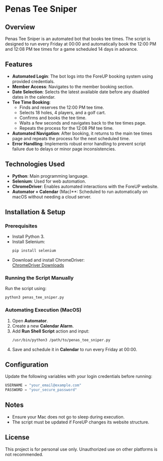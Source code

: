 # Penas Tee Sniper

## Overview

Penas Tee Sniper is an automated bot that books tee times. The script is designed to run every Friday at 00:00 and automatically book the 12:00 PM and 12:08 PM tee times for a game scheduled 14 days in advance.

## Features

- **Automated Login**: The bot logs into the ForeUP booking system using provided credentials.
- **Member Access**: Navigates to the member booking section.
- **Date Selection**: Selects the latest available date before any disabled dates in the calendar.
- **Tee Time Booking**:
  - Finds and reserves the 12:00 PM tee time.
  - Selects 18 holes, 4 players, and a golf cart.
  - Confirms and books the tee time.
  - Waits a few seconds and navigates back to the tee times page.
  - Repeats the process for the 12:08 PM tee time.
- **Automated Navigation**: After booking, it returns to the main tee times page and repeats the process for the next scheduled time.
- **Error Handling**: Implements robust error handling to prevent script failure due to delays or minor page inconsistencies.

## Technologies Used

- **Python**: Main programming language.
- **Selenium**: Used for web automation.
- **ChromeDriver**: Enables automated interactions with the ForeUP website.
- **Automator + Calendar** (Mac)\*\*: Scheduled to run automatically on macOS without needing a cloud server.

## Installation & Setup

### Prerequisites

- Install Python 3.
- Install Selenium:
  ```sh
  pip install selenium
  ```
- Download and install ChromeDriver:\
  [ChromeDriver Downloads](https://sites.google.com/chromium.org/driver/)

### Running the Script Manually

Run the script using:

```sh
python3 penas_tee_sniper.py
```

### Automating Execution (MacOS)

1. Open **Automator**.
2. Create a new **Calendar Alarm**.
3. Add **Run Shell Script** action and input:
   ```sh
   /usr/bin/python3 /path/to/penas_tee_sniper.py
   ```
4. Save and schedule it in **Calendar** to run every Friday at 00:00.

## Configuration

Update the following variables with your login credentials before running:

```python
USERNAME = "your_email@example.com"
PASSWORD = "your_secure_password"
```

## Notes

- Ensure your Mac does not go to sleep during execution.
- The script must be updated if ForeUP changes its website structure.

## License

This project is for personal use only. Unauthorized use on other platforms is not recommended.

